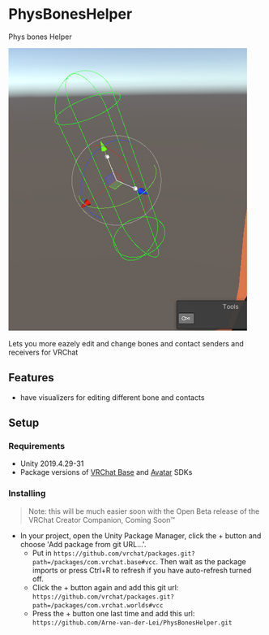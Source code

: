 # PhysBonesHelper
 Phys bones Helper

![Phys bones helper](Assets/Screenshot1.png)

 Lets you more eazely edit and change bones and contact senders and receivers for VRChat
 
 
 
## Features
- have visualizers for editing different bone and contacts

## Setup

### Requirements

- Unity 2019.4.29-31
- Package versions of [VRChat Base](https://github.com/vrchat/packages/tree/main/packages/com.vrchat.base) and [Avatar](https://github.com/vrchat/packages/tree/main/packages/com.vrchat.avatars) SDKs

### Installing

> Note: this will be much easier soon with the Open Beta release of the VRChat Creator Companion, Coming Soon™
> 
- In your project, open the Unity Package Manager, click the + button and choose 'Add package from git URL...'.
  - Put in `https://github.com/vrchat/packages.git?path=/packages/com.vrchat.base#vcc`. Then wait as the package imports or press Ctrl+R to refresh if you have auto-refresh turned off.
  - Click the + button again and add this git url: `https://github.com/vrchat/packages.git?path=/packages/com.vrchat.worlds#vcc`
  - Press the + button one last time and add this url: `https://github.com/Arne-van-der-Lei/PhysBonesHelper.git`
